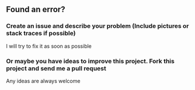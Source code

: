 ## Found an error?
### Create an issue and describe your problem (Include pictures or stack traces if possible)
I will try to fix it as soon as possible
### Or maybe you have ideas to improve this project. Fork this project and send me a pull request
Any ideas are always welcome
